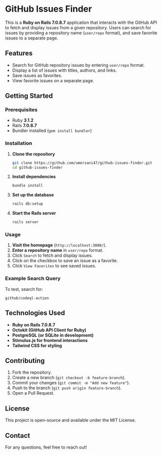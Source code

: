 # GitHub Issues Finder

This is a **Ruby on Rails 7.0.8.7** application that interacts with the GitHub API to fetch and display issues from a given repository. Users can search for issues by providing a repository name (`user/repo` format), and save favorite issues to a separate page.

## Features

- Search for GitHub repository issues by entering `user/repo` format.
- Display a list of issues with titles, authors, and links.
- Save issues as favorites.
- View favorite issues on a separate page.

## Getting Started

### Prerequisites

- Ruby **3.1.2**
- Rails **7.0.8.7**
- Bundler installed (`gem install bundler`)

### Installation

1. **Clone the repository**

   ```sh
   git clone https://github.com/umersani47/github-issues-finder.git
   cd github-issues-finder
   ```

2. **Install dependencies**

   ```sh
   bundle install
   ```

3. **Set up the database**

   ```sh
   rails db:setup
   ```

4. **Start the Rails server**

   ```sh
   rails server
   ```

### Usage

1. **Visit the homepage** (`http://localhost:3000/`).
2. **Enter a repository name** in `user/repo` format.
3. Click `Search` to fetch and display issues.
4. Click on the checkbox to save an issue as a favorite.
5. Click `View Favorites` to see saved issues.

### Example Search Query

To test, search for:

```
github/codeql-action
```

## Technologies Used

- **Ruby on Rails 7.0.8.7**
- **Octokit (GitHub API Client for Ruby)**
- **PostgreSQL (or SQLite in development)**
- **Stimulus.js for frontend interactions**
- **Tailwind CSS for styling**

## Contributing

1. Fork the repository.
2. Create a new branch (`git checkout -b feature-branch`).
3. Commit your changes (`git commit -m "Add new feature"`).
4. Push to the branch (`git push origin feature-branch`).
5. Open a Pull Request.

## License

This project is open-source and available under the MIT License.

## Contact

For any questions, feel free to reach out!


